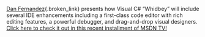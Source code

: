 [Dan Fernandez](http://blogs.msdn.com/danielfe){.broken_link} presents how Visual C# “Whidbey” will include several IDE enhancements including a first-class code editor with rich editing features, a powerful debugger, and drag-and-drop visual designers. [Click here to check it out in this recent installment of MSDN TV!](http://msdn.microsoft.com/msdntv/episode.aspx?xml=episodes/en/20040219CSHARPDF/manifest.xml)

&nbsp;